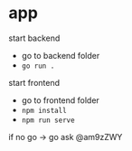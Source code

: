 # app
start backend

  - go to backend folder
  - `go run .`
  
 start frontend
 
  - go to frontend folder
  - `npm install`
  - `npm run serve`
  
if no go -> go ask @am9zZWY
